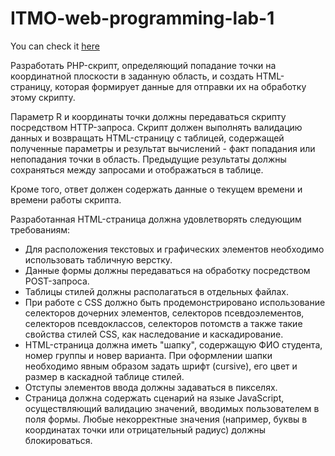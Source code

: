 # ITMO-web-programming-lab-1

You can check it [here](https://se.ifmo.ru/~s336770/index.html)

Разработать PHP-скрипт, определяющий попадание точки на координатной плоскости в заданную область, и создать HTML-страницу, которая формирует данные для отправки их на обработку этому скрипту.

Параметр R и координаты точки должны передаваться скрипту посредством HTTP-запроса. Скрипт должен выполнять валидацию данных и возвращать HTML-страницу с таблицей, содержащей полученные параметры и результат вычислений - факт попадания или непопадания точки в область. Предыдущие результаты должны сохраняться между запросами и отображаться в таблице.

Кроме того, ответ должен содержать данные о текущем времени и времени работы скрипта.

Разработанная HTML-страница должна удовлетворять следующим требованиям:

- Для расположения текстовых и графических элементов необходимо использовать табличную верстку.
- Данные формы должны передаваться на обработку посредством POST-запроса.
- Таблицы стилей должны располагаться в отдельных файлах.
- При работе с CSS должно быть продемонстрировано использование селекторов дочерних элементов, селекторов псевдоэлементов, селекторов псевдоклассов, селекторов потомств а также такие свойства стилей CSS, как наследование и каскадирование.
- HTML-страница должна иметь "шапку", содержащую ФИО студента, номер группы и новер варианта. При оформлении шапки необходимо явным образом задать шрифт (cursive), его цвет и размер в каскадной таблице стилей.
- Отступы элементов ввода должны задаваться в пикселях.
- Страница должна содержать сценарий на языке JavaScript, осуществляющий валидацию значений, вводимых пользователем в поля формы. Любые некорректные значения (например, буквы в координатах точки или отрицательный радиус) должны блокироваться.
